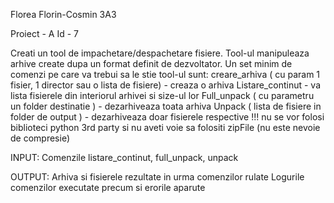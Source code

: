 Florea Florin-Cosmin 3A3

Proiect - A 
Id - 7

Creati un tool de impachetare/despachetare fisiere. Tool-ul manipuleaza arhive create dupa
un format definit de dezvoltator. Un set minim de comenzi pe care va trebui sa le stie tool-ul
sunt: creare_arhiva ( cu param 1 fisier, 1 director sau o lista de fisiere) - creaza o arhiva
Listare_continut - va lista fisierele din interiorul arhivei si size-ul lor
Full_unpack ( cu parametru un folder destinatie ) - dezarhiveaza toata arhiva
Unpack ( lista de fisiere in folder de output ) - dezarhiveaza doar fisierele respective
!!! nu se vor folosi biblioteci python 3rd party si nu aveti voie sa folositi zipFile (nu este nevoie
de compresie)

INPUT:
Comenzile listare_continut, full_unpack, unpack

OUTPUT:
Arhiva si fisierele rezultate in urma comenzilor rulate
Logurile comenzilor executate precum si erorile aparute
